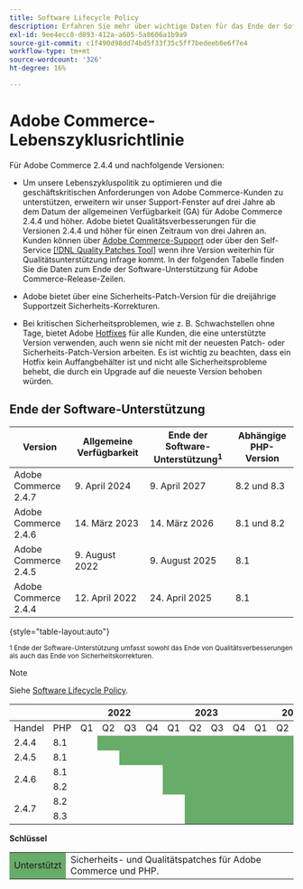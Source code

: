 ```yaml
---
title: Software Lifecycle Policy
description: Erfahren Sie mehr über wichtige Daten für das Ende der Softwareunterstützung für Adobe Commerce-Versionen.
exl-id: 9ee4ecc8-d893-412a-a605-5a8606a1b9a9
source-git-commit: c1f490d98dd74bd5f33f35c5ff7bedeeb0e6f7e4
workflow-type: tm+mt
source-wordcount: '326'
ht-degree: 16%

---
```


# Adobe Commerce-Lebenszyklusrichtlinie

Für Adobe Commerce 2.4.4 und nachfolgende Versionen:

- Um unsere Lebenszykluspolitik zu optimieren und die geschäftskritischen Anforderungen von Adobe Commerce-Kunden zu unterstützen, erweitern wir unser Support-Fenster auf drei Jahre ab dem Datum der allgemeinen Verfügbarkeit (GA) für Adobe Commerce 2.4.4 und höher. Adobe bietet Qualitätsverbesserungen für die Versionen 2.4.4 und höher für einen Zeitraum von drei Jahren an. Kunden können über [Adobe Commerce-Support](https://experienceleague.adobe.com/docs/commerce-knowledge-base/kb/help-center-guide/magento-help-center-user-guide.html) oder über den Self-Service [[!DNL Quality Patches Tool]](https://experienceleague.adobe.com/tools/commerce-quality-patches/index.html) wenn ihre Version weiterhin für Qualitätsunterstützung infrage kommt. In der folgenden Tabelle finden Sie die Daten zum Ende der Software-Unterstützung für Adobe Commerce-Release-Zeilen.

- Adobe bietet über eine Sicherheits-Patch-Version für die dreijährige Supportzeit Sicherheits-Korrekturen.

- Bei kritischen Sicherheitsproblemen, wie z. B. Schwachstellen ohne Tage, bietet Adobe [Hotfixes](https://support.magento.com/hc/en-us/sections/360003869892-Known-issues-patches-attached-) für alle Kunden, die eine unterstützte Version verwenden, auch wenn sie nicht mit der neuesten Patch- oder Sicherheits-Patch-Version arbeiten. Es ist wichtig zu beachten, dass ein Hotfix kein Auffangbehälter ist und nicht alle Sicherheitsprobleme behebt, die durch ein Upgrade auf die neueste Version behoben würden.

## Ende der Software-Unterstützung

| Version | Allgemeine Verfügbarkeit | Ende der Software-Unterstützung<sup>1</sup> | Abhängige PHP-Version |
|----------------------|----------------------|-------------------------------------|-----------------------|
| Adobe Commerce 2.4.7 | 9. April 2024 | 9. April 2027 | 8.2 und 8.3 |
| Adobe Commerce 2.4.6 | 14. März 2023 | 14. März 2026 | 8.1 und 8.2 |
| Adobe Commerce 2.4.5 | 9. August 2022 | 9. August 2025 | 8.1 |
| Adobe Commerce 2.4.4 | 12. April 2022 | 24. April 2025 | 8.1 |

{style="table-layout:auto"}

<sup>1 Ende der Software-Unterstützung umfasst sowohl das Ende von Qualitätsverbesserungen als auch das Ende von Sicherheitskorrekturen.</sup><br>

>[!NOTE]
>
>Siehe [Software Lifecycle Policy](https://www.adobe.com/content/dam/cc/en/legal/terms/enterprise/pdfs/Adobe-Commerce-Software-Lifecycle-Policy.pdf).

<table style="table-layout:auto">
<thead>
  <tr>
    <th colspan="2"></th>
    <th colspan="4">2022</th>
    <th colspan="4">2023</th>
    <th colspan="4">2024</th>
    <th colspan="4">2025</th>
    <th colspan="4">2026</th>
    <th colspan="4">2027</th>
  </tr>
</thead>
<tbody>
  <tr>
    <td>Handel</td>
    <td>PHP</td>
    <td>Q1</td>
    <td>Q2</td>
    <td>Q3</td>
    <td>Q4</td>
    <td>Q1</td>
    <td>Q2</td>
    <td>Q3</td>
    <td>Q4</td>
    <td>Q1</td>
    <td>Q2</td>
    <td>Q3</td>
    <td>Q4</td>
    <td>Q1</td>
    <td>Q2</td>
    <td>Q3</td>
    <td>Q4</td>
    <td>Q1</td>
    <td>Q2</td>
    <td>Q3</td>
    <td>Q4</td>
    <td>Q1</td>
    <td>Q2</td>
    <td>Q3</td>
    <td>Q4</td>
  </tr>
  <tr>
    <td>2.4.4</td>
    <td>8.1</td>
    <td></td>
    <td colspan="13" style="background-color:#67ac68;"></td>
    <td colspan="10"></td>
  </tr>
  <tr>
    <td>2.4.5</td>
    <td>8.1</td>
    <td colspan="2"></td>
    <td colspan="13" style="background-color:#67ac68;"></td>
    <td colspan="9"></td>
  </tr>
  <tr>
    <td rowspan="2">2.4.6</td>
    <td>8.1</td>
    <td colspan="4"></td>
    <td colspan="13" style="background-color:#67ac68;"></td>
    <td colspan="8"></td>
  </tr>
  <tr>
    <td>8.2</td>
    <td colspan="4"></td>
    <td colspan="13" style="background-color:#67ac68;"></td>
    <td colspan="8"></td>
  </tr>
  <tr>
    <td rowspan="2">2.4.7</td>
    <td>8.2</td>
    <td colspan="5"></td>
    <td colspan="17" style="background-color:#67ac68;"></td>
    <td colspan="2"></td>
  </tr>
  <tr>
    <td>8.3</td>
    <td colspan="5"></td>
    <td colspan="17" style="background-color:#67ac68;"></td>
    <td colspan="2"></td>
  </tr>
</tbody>
</table>

**Schlüssel**

<table style="table-layout:auto">
 <tbody>
  <tr>
   <td style="background-color:#67ac68;">Unterstützt</td>
   <td>Sicherheits- und Qualitätspatches für Adobe Commerce und PHP.</td>
  </tr>
  <!-- <tr>
   <td style="background-color:#cd3c3c;">End of software support</td>
   <td>Version that has reached end of software support.</td>
  </tr>
 </tbody> -->
</table>
